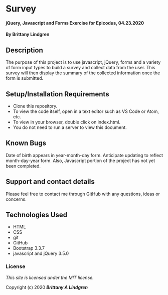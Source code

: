 # Survey

#### jQuery, Javascript and Forms Exercise for Epicodus, 04.23.2020

#### By Brittany Lindgren

## Description

The purpose of this project is to use javascript, jQuery, forms and a variety of form input types to build a survey and collect data from the user. This survey will then display the summary of the collected information once the form is submitted.

## Setup/Installation Requirements

* Clone this repository.
* To view the code itself, open in a text editor such as VS Code or Atom, etc.
* To view in your browser, double click on index.html.
* You do not need to run a server to view this document.

## Known Bugs

Date of birth appears in year-month-day form. Anticipate updating to reflect month-day-year form. Also, Javascript portion of the project has not yet been completed.

## Support and contact details

Please feel free to contact me through GitHub with any questions, ideas or concerns.

## Technologies Used

* HTML
* CSS
* git
* GitHub
* Bootstrap 3.3.7
* javascript and jQuery 3.5.0

### License

*This site is licensed under the MIT license.*

Copyright (c) 2020 **_Brittany A Lindgren_**